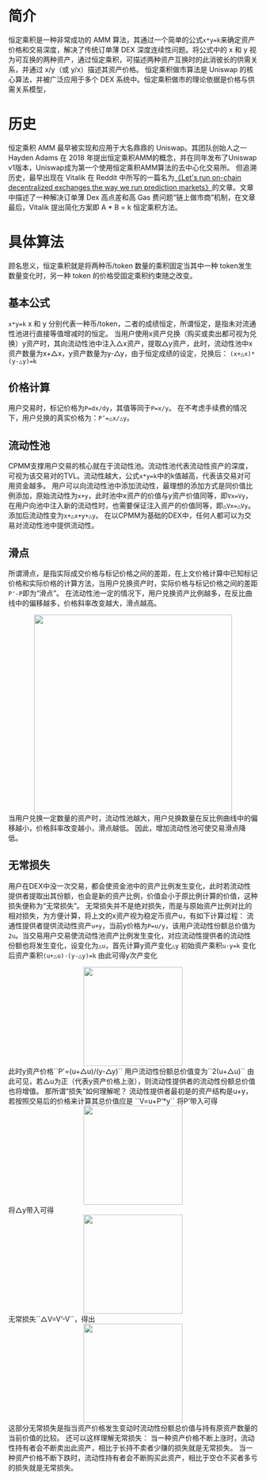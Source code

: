 # 简介
恒定乘积是一种非常成功的 AMM 算法，其通过一个简单的公式```x*y=k```来确定资产价格和交易深度，解决了传统订单薄 DEX 深度连续性问题。将公式中的 x 和 y 视为可互换的两种资产，通过恒定乘积，可描述两种资产互换时的此消彼长的供需关系，并通过 x/y（或 y/x）描述其资产价格。
恒定乘积做市算法是 Uniswap 的核心算法，并被广泛应用于多个 DEX 系统中。恒定乘积做市的理论依据是价格与供需关系模型，

# 历史
恒定乘积 AMM 最早被实现和应用于大名鼎鼎的 Uniswap。其团队创始人之一 Hayden Adams 在 2018 年提出恒定乘积AMM的概念，并在同年发布了Uniswap v1版本，Uniswap成为第一个使用恒定乘积AMM算法的去中心化交易所。
但追溯历史，最早出现在 Vitalik 在 Reddit 中所写的一篇名为[《Let's run on-chain decentralized exchanges the way we run prediction markets》](https://www.reddit.com/r/ethereum/comments/55m04x/lets_run_onchain_decentralized_exchanges_the_way/)的文章。文章中描述了一种解决订单薄 Dex 高点差和高 Gas 费问题“链上做市商”机制，在文章最后，Vitalik 提出简化方案即 A * B = k 恒定乘积方法。

# 具体算法
顾名思义，恒定乘积就是将两种币/token 数量的乘积固定当其中一种 token发生数量变化时，另一种 token 的价格受固定乘积约束随之改变。

## 基本公式
```x*y=k```
x 和 y 分别代表一种币/token，二者的成绩恒定，所谓恒定，是指未对流通性池进行直接等值增减时的恒定。
当用户使用x资产兑换（购买或卖出都可视为兑换）y资产时，其向流动性池中注入△x资产，提取△y资产，此时，流动性池中x资产数量为x+△x，y资产数量为y-△y，由于恒定成绩的设定，兑换后：
``(x+△x)*(y-△y)=k``

## 价格计算
用户交易时，标记价格为``P=dx/dy``，其值等同于``P=x/y``。
在不考虑手续费的情况下，用户兑换的真实价格为：``P’=△x/△y``。

## 流动性池
CPMM支撑用户交易的核心就在于流动性池。流动性池代表流动性资产的深度，可视为该交易对的TVL。流动性越大，公式``x*y=k``中的k值越高，代表该交易对可用资金越多。
用户可以向流动性池中添加流动性，最理想的添加方式是同价值比例添加，原始流动性为``x+y``，此时池中x资产的价值与y资产价值同等，即``Vx=Vy``，在用户向池中注入新的流动性时，也需要保证注入资产的价值同等，即``△Vx=△Vy``。添加后流动性变为``x+△x+y+△y``。
在以CPMM为基础的DEX中，任何人都可以为交易对流动性池中提供流动性。

## 滑点
所谓滑点，是指实际成交价格与标记价格之间的差距，在上文价格计算中已知标记价格和实际价格的计算方法，当用户兑换资产时，实际价格与标记价格之间的差距``P'-P``即为“滑点”。
在流动性池一定的情况下，用户兑换资产比例越多，在反比曲线中的偏移越多，价格斜率改变越大，滑点越高。
<div align="center">
<img src="./image/CPMM/3561684545037_.pic.jpg" width=400 />
</div>
当用户兑换一定数量的资产时，流动性池越大，用户兑换数量在反比例曲线中的偏移越小，价格斜率改变越小，滑点越低。
因此，增加流动性池可使交易滑点降低。

## 无常损失
用户在DEX中没一次交易，都会使资金池中的资产比例发生变化，此时若流动性提供者提取出其份额，也会是新的资产比例，价值会小于原比例计算的价值，这种损失便称为“无常损失”。
无常损失并不是绝对损失，而是与原始资产比例对比的相对损失，为方便计算，将上文的x资产视为稳定币资产u，有如下计算过程：
流通性提供者提供流动性资产``u+y``，当前y价格为``P=u/y``，该用户流动性份额总价值为``2u``。当交易用户交易使流动性池资产比例发生变化，对应流动性提供者的流动性份额也将发生变化，设变化为``△u``，首先计算y资产变化``△y``
初始资产乘积``u·y=k`` 
变化后资产乘积``(u+△u)·(y-△y)=k``
由此可得y次产变化
<div align="center">
<img src="./image/CPMM/3571684553638_.pic.jpg" width=200 style="margin: 0 auto;"/>
</div>
此时y资产价格``P'=(u+△u)/(y-△y)``
用户流动性份额总价值变为``2(u+△u)``
由此可见，若△u为正（代表y资产价格上涨），则流动性提供者的流动性份额总价值也将增值。
那所谓“损失”如何理解呢？
流动性提供者最初是的资产结构是u+y，若按照交易后的价格来计算其总价值应是
``V=u+P‘*y``
将P’带入可得
<div align="center">
<img src="./image/CPMM/3581684556469_.pic.jpg" width=200 style="margin: 0 auto;"/>
</div>
将△y带入可得
<div align="center">
<img src="./image/CPMM/3601684557012_.pic.jpg" width=200 style="margin: 0 auto;"/>
</div>
无常损失``△V=V’-V``，得出
<div align="center">
<img src="./image/CPMM/3611684557329_.pic.jpg" width=200 style="margin: 0 auto;"/>
</div>
这部分无常损失是指当资产价格发生变动时流动性份额总价值与持有原资产数量的当前价值的比较。
还可以这样理解无常损失：
当一种资产价格不断上涨时，流动性持有者会不断卖出此资产，相比于长持不卖者少赚的损失就是无常损失。
当一种资产价格不断下跌时，流动性持有者会不断购买此资产，相比于空仓不买者多亏的损失就是无常损失。








